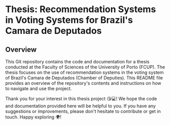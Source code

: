 # Thesis: Recommendation Systems in Voting Systems for Brazil's Camara de Deputados
## Overview
This Git repository contains the code and documentation for a thesis conducted at the Faculty of Sciences of the University of Porto (FCUP).
The thesis focuses on the use of recommendation systems in the voting system of Brazil's Camara de Deputados (Chamber of Deputies). This README file provides an overview of the repository's contents and instructions on how to navigate and use the project.

Thank you for your interest in this thesis project 😘💻! We hope the code and documentation provided here will be helpful to you.
If you have any suggestions or improvements, please don't hesitate to contribute or get in touch. Happy exploring 🌍!
